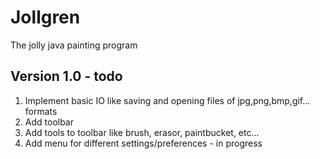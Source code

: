# Jollgren
The jolly java painting program
## Version 1.0 - todo
1. Implement basic IO like saving and opening files of jpg,png,bmp,gif... formats  
2. Add toolbar  
3. Add tools to toolbar like brush, erasor, paintbucket, etc...  
4. Add menu for different settings/preferences - in progress  


